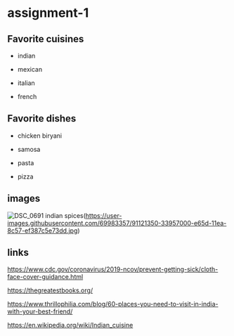# assignment-1
## Favorite cuisines

* indian

* mexican

* italian

* french


## Favorite dishes

* chicken biryani

* samosa

* pasta

* pizza

## images


![DSC_0691](https://user-images.githubusercontent.com/69983357/91121350-33957000-e65d-11ea-8c57-ef387c5e73dd.jpg)
indian spices(https://user-images.githubusercontent.com/69983357/91121350-33957000-e65d-11ea-8c57-ef387c5e73dd.jpg)







## links

https://www.cdc.gov/coronavirus/2019-ncov/prevent-getting-sick/cloth-face-cover-guidance.html

https://thegreatestbooks.org/

https://www.thrillophilia.com/blog/60-places-you-need-to-visit-in-india-with-your-best-friend/

https://en.wikipedia.org/wiki/Indian_cuisine


